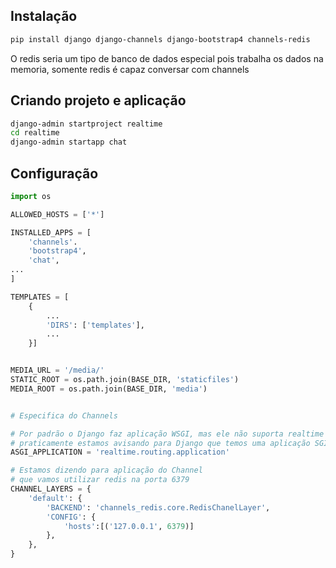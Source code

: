 


## Instalação 
~~~ bash
pip install django django-channels django-bootstrap4 channels-redis
~~~

O redis seria um tipo de banco de dados especial pois trabalha os dados na memoria, somente redis é capaz conversar com channels


## Criando projeto e aplicação 

~~~ bash
django-admin startproject realtime 
cd realtime
django-admin startapp chat
~~~

## Configuração 

~~~ python 
import os

ALLOWED_HOSTS = ['*']

INSTALLED_APPS = [
    'channels'.
    'bootstrap4',
    'chat',
...
]

TEMPLATES = [
    {
        ...
        'DIRS': ['templates'],
        ...
    }]


MEDIA_URL = '/media/'
STATIC_ROOT = os.path.join(BASE_DIR, 'staticfiles')
MEDIA_ROOT = os.path.join(BASE_DIR, 'media')


# Especifica do Channels 

# Por padrão o Django faz aplicação WSGI, mas ele não suporta realtime
# praticamente estamos avisando para Django que temos uma aplicação SGI
ASGI_APPLICATION = 'realtime.routing.application'

# Estamos dizendo para aplicação do Channel
# que vamos utilizar redis na porta 6379
CHANNEL_LAYERS = {
    'default': {
        'BACKEND': 'channels_redis.core.RedisChanelLayer',
        'CONFIG': {
            'hosts':[('127.0.0.1', 6379)]
        },
    },
}

~~~
